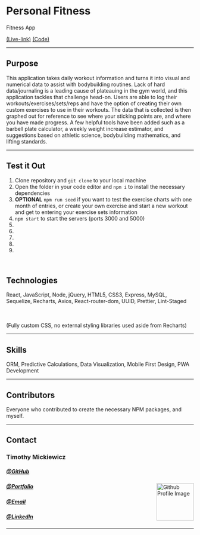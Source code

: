 <h1>Personal Fitness</h1>
<p>Fitness App</p>
<a align="right" href="" class="live">(Live-link)</a>
<a align="left" href="" class="code">(Code)</a>
<hr>
<h2>Purpose</h2>
<p>This application takes daily workout information and turns it into visual and numerical data to assist with bodybuilding routines. Lack of hard data/journaling is a leading cause of plateauing in the gym world, and this application tackles that challenge head-on. Users are able to log their workouts/exercises/sets/reps and have the option of creating their own custom exercises to use in their workouts. The data that is collected is then graphed out for reference to see where your sticking points are, and where you have made progress. A few helpful tools have been added such as a barbell plate calculator, a weekly weight increase estimator, and suggestions based on athletic science, bodybuilding mathematics, and lifting standards. 
</p>
<hr>
<h2>Test it Out</h2>
<ol>
    <li>Clone repository and <code>git clone</code> to your local machine</li>
    <li>Open the folder in your code editor and <code>npm i</code> to install the necessary dependencies</li>
    <li><strong>OPTIONAL</strong> <code>npm run seed</code> if you want to test the exercise charts with one month of entries, or create your own exercise and start a new workout and get to entering your exercise sets information</li>
    <li><code>npm start</code> to start the servers (ports 3000 and 5000)</li>
    <li></li>
    <li></li>
    <li></li>
    <li></li>
    <li></li>
</ol>
<br>
<h2>Technologies</h2>
<p>React, JavaScript, Node, jQuery, HTML5, CSS3, Express, MySQL, Sequelize, Recharts, Axios, React-router-dom, UUID, Prettier, Lint-Staged</p>
<br>
<br>
(Fully custom CSS, no external styling libraries used aside from Recharts)
<hr>
<h2>Skills</h2>
<p>ORM, Predictive Calculations, Data Visualization, Mobile First Design, PWA Development</p>
<hr>
<h2>Contributors</h2>
<p>Everyone who contributed to create the necessary NPM packages, and myself.
<hr>
<h2>Contact</h2>
<h3>Timothy Mickiewicz</h3>
<h5><a href= "https://github.com/timothymickiewicz">@GitHub</a></h5>
<img align="right" width="100" height="100" src="https://avatars3.githubusercontent.com/u/58575568?s=460&u=e0c95a7868c9b618cec0181a153e0e5f25cd2d25&v=4" alt="Github Profile Image">
<h5><a href= "https://timothymickiewicz.github.io/">@Portfolio</a></h5>  
<h5><a href= "mailto:timothy.mickiewicz@gmail.com">@Email</a></h5>       
<h5><a href= "https://www.linkedin.com/in/timothymickiewicz1995/">@LinkedIn</a></h5>
<hr>
